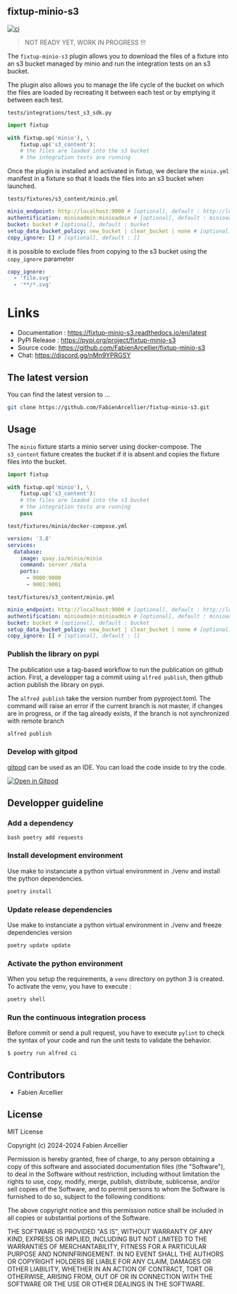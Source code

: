 ## fixtup-minio-s3

[![ci](https://github.com/FabienArcellier/fixtup-minio-s3/actions/workflows/main.yml/badge.svg)](https://github.com/FabienArcellier/fixtup-minio-s3/actions/workflows/main.yml)

> NOT READY YET, WORK IN PROGRESS !!!

The `fixtup-minio-s3` plugin allows you to download the files of a fixture into an s3 bucket managed by minio 
and run the integration tests on an s3 bucket.

The plugin also allows you to manage the life cycle of the bucket on which the files are loaded by recreating 
it between each test or by emptying it between each test.

``tests/integrations/test_s3_sdk.py``
```python
import fixtup

with fixtup.up('minio'), \
    fixtup.up('s3_content'):
    # the files are loaded into the s3 bucket
    # the integration tests are running
```

Once the plugin is installed and activated in fixtup, we declare the `minio.yml` manifest in a fixture so 
that it loads the files into an s3 bucket when launched.

`tests/fixtures/s3_content/minio.yml`
```yaml
minio_endpoint: http://localhost:9000 # [optional], default : http://localhost:9000
authentification: minioadmin:minioadmin # [optional], default : minioadmin:minioadmin
bucket: bucket # [optional], default : bucket
setup_data_bucket_policy: new_bucket | clear_bucket | none # [optional], default : new_bucket
copy_ignore: [] # [optional], default : []
```

it is possible to exclude files from copying to the s3 bucket using the `copy_ignore` parameter

```yaml
copy_ignore:
  - 'file.svg'
  - '**/*.svg'
```

# Links

* Documentation : https://fixtup-minio-s3.readthedocs.io/en/latest
* PyPI Release : https://pypi.org/project/fixtup-minio-s3
* Source code: https://github.com/FabienArcellier/fixtup-minio-s3
* Chat: https://discord.gg/nMn9YPRGSY

## The latest version

You can find the latest version to ...

```bash
git clone https://github.com/FabienArcellier/fixtup-minio-s3.git
```

## Usage

The `minio` fixture starts a minio server using docker-compose. The `s3_content` fixture creates the bucket 
if it is absent and copies the fixture files into the bucket.

```python
import fixtup

with fixtup.up('minio'), \
    fixtup.up('s3_content'):
    # the files are loaded into the s3 bucket
    # the integration tests are running
    pass
```

`test/fixtures/minio/docker-compose.yml`
```yaml
version: '3.8'
services:
  database:
    image: quay.io/minio/minio
    command: server /data
    ports:
      - 9000:9000
      - 9001:9001
```

`test/fixtures/s3_content/minio.yml`
```yaml
minio_endpoint: http://localhost:9000 # [optional], default : http://localhost:9000
authentification: minioadmin:minioadmin # [optional], default : minioadmin:minioadmin
bucket: bucket # [optional], default : bucket
setup_data_bucket_policy: new_bucket | clear_bucket | none # [optional], default : new_bucket
copy_ignore: [] # [optional], default : []
```

### Publish the library on pypi

The publication use a tag-based workflow to run the publication on github action. First, a developper tag a commit using `alfred publish`, then github action publish the library on pypi.

The `alfred publish` take the version number from pyproject.toml. The command will raise an error if the current branch is not master, if changes are in progress, or if the tag already exists, if the branch is not synchronized with remote branch

```bash
alfred publish
```

### Develop with gitpod

[gitpod](https://www.gitpod.io/) can be used as an IDE. You can load the code inside to try the code.

[![Open in Gitpod](https://gitpod.io/button/open-in-gitpod.svg)](https://gitpod.io/#https://github.com/FabienArcellier/fixtup-minio-s3)

## Developper guideline

### Add a dependency

``bash
poetry add requests
``
### Install development environment

Use make to instanciate a python virtual environment in ./venv and install the
python dependencies.

```bash
poetry install
```

### Update release dependencies

Use make to instanciate a python virtual environment in ./venv and freeze
dependencies version

```bash
poetry update update
```

### Activate the python environment

When you setup the requirements, a `venv` directory on python 3 is created.
To activate the venv, you have to execute :

```bash
poetry shell
```

### Run the continuous integration process

Before commit or send a pull request, you have to execute `pylint` to check the syntax
of your code and run the unit tests to validate the behavior.

```bash
$ poetry run alfred ci
```

## Contributors

* Fabien Arcellier

## License

MIT License

Copyright (c) 2024-2024 Fabien Arcellier

Permission is hereby granted, free of charge, to any person obtaining a copy
of this software and associated documentation files (the "Software"), to deal
in the Software without restriction, including without limitation the rights
to use, copy, modify, merge, publish, distribute, sublicense, and/or sell
copies of the Software, and to permit persons to whom the Software is
furnished to do so, subject to the following conditions:

The above copyright notice and this permission notice shall be included in all
copies or substantial portions of the Software.

THE SOFTWARE IS PROVIDED "AS IS", WITHOUT WARRANTY OF ANY KIND, EXPRESS OR
IMPLIED, INCLUDING BUT NOT LIMITED TO THE WARRANTIES OF MERCHANTABILITY,
FITNESS FOR A PARTICULAR PURPOSE AND NONINFRINGEMENT. IN NO EVENT SHALL THE
AUTHORS OR COPYRIGHT HOLDERS BE LIABLE FOR ANY CLAIM, DAMAGES OR OTHER
LIABILITY, WHETHER IN AN ACTION OF CONTRACT, TORT OR OTHERWISE, ARISING FROM,
OUT OF OR IN CONNECTION WITH THE SOFTWARE OR THE USE OR OTHER DEALINGS IN THE
SOFTWARE.
